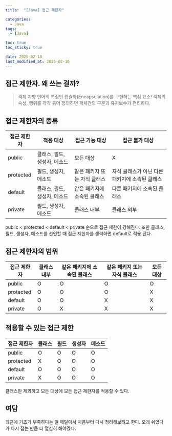 ```yaml
---
title:  "[Java] 접근 제한자" 

categories:
  - Java
tags:
  - [Java]

toc: true
toc_sticky: true

date: 2025-02-10
last_modified_at: 2025-02-10
---
```



## 접근 제한자. 왜 쓰는 걸까?

> 객체 지향 언어의 특징인 캡슐화(Encapsulation)를 구현하는 핵심 요소!
객체의 속성, 행위를 각각 묶어 정의하면 객체간의 구분과 유지보수가 편리하다.

## 접근 제한자의 종류

| 접근 제한자 | 적용 대상                    | 접근 가능 대상               | 접근 불가 대상                                 |
| ----------- | ---------------------------- | ---------------------------- | ---------------------------------------------- |
| public      | 클래스, 필드, 생성자, 메소드 | 모든 대상                    | X                                              |
| protected   | 필드, 생성자, 메소드         | 같은 패키지 또는 자식 클래스 | 자식 클래스가 아닌 다른 패키지에 소속된 클래스 |
| default     | 클래스, 필드, 생성자, 메소드 | 같은 패키지에 소속된 클래스  | 다른 패키지에 소속된 클래스                    |
| private     | 필드, 생성자, 메소드         | 클래스 내부                  | 클래스 외부                                    |

public < protected < default < private 순으로 접근 제한이 강해진다.
또한 클래스, 필드, 생성자, 메소드를 선언할 때 접근 제한자를 생략하면 default로 적용 된다.

## 접근 제한자의 범위

| 접근 제한자 | 클래스 내부 | 같은 패키지에 소속된 클래스 | 같은 패키지 또는 자식 클래스 | 모든 대상 |
| ----------- | ----------- | --------------------------- | ---------------------------- | --------- |
| public      | O           | O                           | O                            | O         |
| protected   | O           | O                           | O                            | X         |
| default     | O           | O                           | X                            | X         |
| private     | O           | X                           | X                            | X         |

## 적용할 수 있는 접근 제한

| 접근 제한자 | 클래스 | 필드 | 생성자 | 메소드 |
| ----------- | ------ | ---- | ------ | ------ |
| public      | O      | O    | O      | O      |
| protected   | X      | O    | O      | O      |
| default     | O      | O    | O      | O      |
| private     | X      | O    | O      | O      |

클래스만 제외하고 모든 대상에 모든 접근 제한자를 적용할 수 있다.

## 여담

최근에 기초가 부족하다는 걸 깨달아서 처음부터 다시 정리해보려고 한다.
오래 쉬었다가 다시 잡는 만큼 더 열심히 해야겠다.
